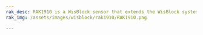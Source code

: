 ```yaml
---
rak_desc: RAK1910 is a WisBlock sensor that extends the WisBlock system with a u-Blox MAX-7Q GPS module. A ready-to-use SW library and tutorial make it easy to build up a GPS-based location tracker.
rak_img: /assets/images/wisblock/rak1910/RAK1910.png

---
```


<rk-redirect to="/Product-Categories/WisBlock/RAK1910/Overview/" />

